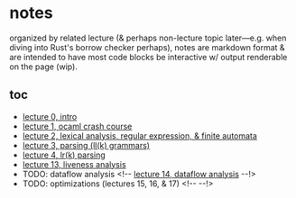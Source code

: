 # notes

organized by related lecture (& perhaps non-lecture topic later&mdash;e.g. when diving into Rust's borrow checker perhaps), notes are markdown format & are intended to have most code blocks be interactive w/ output renderable on the page (wip).

## toc

- [lecture 0, intro](./lec_00-intro.md)
- [lecture 1, ocaml crash course](./lec_01-ocaml.md)
- [lecture 2, lexical analysis, regular expression, & finite automata](./lec_02-regex_finite_automata.md)
- [lecture 3, parsing (ll(k) grammars)](./lec_03-ll_parsing.md)
- [lecture 4, lr(k) parsing](./lec_04-lr_parsing.md)
- [lecture 13, liveness analysis](./lec_13-liveness_analysis.md)
- TODO: dataflow analysis <!-- [lecture 14, dataflow analysis](./lec_14-dataflow_analysis.md) --!>
- TODO: optimizations (lectures 15, 16, & 17) <!-- [](./lec_15_16_17-optimizations.md) --!>
